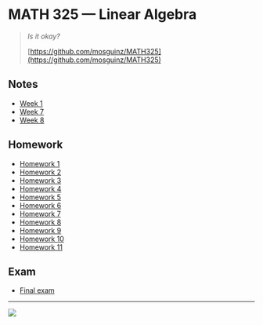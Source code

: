 # MATH 325 — Linear Algebra
> *Is it okay?*
>
> [https://github.com/mosguinz/MATH325](https://github.com/mosguinz/MATH325)

## Notes
* [Week 1](https://mosguinz.github.io/MATH325/Notes/week1.html)
* [Week 7](https://mosguinz.github.io/MATH325/Notes/week7.html)
* [Week 8](https://mosguinz.github.io/MATH325/Notes/week8.html)

## Homework
* [Homework 1](https://mosguinz.github.io/MATH325/Homework/hw1.html)
* [Homework 2](https://mosguinz.github.io/MATH325/Homework/hw2.html)
* [Homework 3](https://mosguinz.github.io/MATH325/Homework/hw3.html)
* [Homework 4](https://mosguinz.github.io/MATH325/Homework/hw4.html)
* [Homework 5](https://mosguinz.github.io/MATH325/Homework/hw5.html)
* [Homework 6](https://mosguinz.github.io/MATH325/Homework/hw6.html)
* [Homework 7](https://mosguinz.github.io/MATH325/Homework/hw7.html)
* [Homework 8](https://mosguinz.github.io/MATH325/Homework/hw8.html)
* [Homework 9](https://mosguinz.github.io/MATH325/Homework/hw9.html)
* [Homework 10](https://mosguinz.github.io/MATH325/Homework/hw10.html)
* [Homework 11](https://mosguinz.github.io/MATH325/Homework/hw11.html)

## Exam

* [Final exam](https://mosguinz.github.io/MATH325/Final/final)
---

![](https://docs.google.com/spreadsheets/d/e/2PACX-1vQnXm7tIeJA57vpCs-X0Fnfy45CX4QSecDjVmvW1yBSiXLkWm7fOLOMXN9DZ48heM2dc3Hxqxc0VuLo/pubchart?oid=770412282&format=image)
